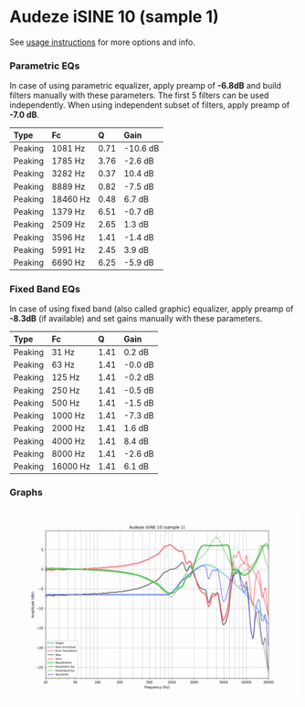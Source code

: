 # Audeze iSINE 10 (sample 1)
See [usage instructions](https://github.com/jaakkopasanen/AutoEq#usage) for more options and info.

### Parametric EQs
In case of using parametric equalizer, apply preamp of **-6.8dB** and build filters manually
with these parameters. The first 5 filters can be used independently.
When using independent subset of filters, apply preamp of **-7.0 dB**.

| Type    | Fc       |    Q | Gain     |
|:--------|:---------|:-----|:---------|
| Peaking | 1081 Hz  | 0.71 | -10.6 dB |
| Peaking | 1785 Hz  | 3.76 | -2.6 dB  |
| Peaking | 3282 Hz  | 0.37 | 10.4 dB  |
| Peaking | 8889 Hz  | 0.82 | -7.5 dB  |
| Peaking | 18460 Hz | 0.48 | 6.7 dB   |
| Peaking | 1379 Hz  | 6.51 | -0.7 dB  |
| Peaking | 2509 Hz  | 2.65 | 1.3 dB   |
| Peaking | 3596 Hz  | 1.41 | -1.4 dB  |
| Peaking | 5991 Hz  | 2.45 | 3.9 dB   |
| Peaking | 6690 Hz  | 6.25 | -5.9 dB  |

### Fixed Band EQs
In case of using fixed band (also called graphic) equalizer, apply preamp of **-8.3dB**
(if available) and set gains manually with these parameters.

| Type    | Fc       |    Q | Gain    |
|:--------|:---------|:-----|:--------|
| Peaking | 31 Hz    | 1.41 | 0.2 dB  |
| Peaking | 63 Hz    | 1.41 | -0.0 dB |
| Peaking | 125 Hz   | 1.41 | -0.2 dB |
| Peaking | 250 Hz   | 1.41 | -0.5 dB |
| Peaking | 500 Hz   | 1.41 | -1.5 dB |
| Peaking | 1000 Hz  | 1.41 | -7.3 dB |
| Peaking | 2000 Hz  | 1.41 | 1.6 dB  |
| Peaking | 4000 Hz  | 1.41 | 8.4 dB  |
| Peaking | 8000 Hz  | 1.41 | -2.6 dB |
| Peaking | 16000 Hz | 1.41 | 6.1 dB  |

### Graphs
![](./Audeze%20iSINE%2010%20(sample%201).png)